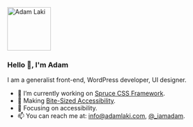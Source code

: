 <a href="https://adamlaki.com/">
  <img src="https://adamlaki.com/img/adam-laki-logo.svg" alt="Adam Laki" width="100">
  <br/>
</a>

### Hello 👋, I'm Adam

I am a generalist front-end, WordPress developer, UI designer.

- 🔭 I’m currently working on [Spruce CSS Framework](https://sprucecss.com/).
- 📝 Making [Bite-Sized Accessibility]([https://bite-sized-a11y.com/](https://adamlaki.com/bite-sized-accessibility/)).
- 🎯 Focusing on accessibility.
- 📫 You can reach me at: [info@adamlaki.com](mailto:info@adamlaki.com), [@_iamadam](https://twitter.com/_iamadam).
